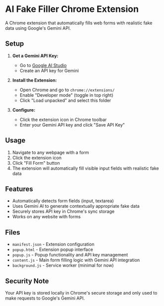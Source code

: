 # AI Fake Filler Chrome Extension

A Chrome extension that automatically fills web forms with realistic fake data using Google's Gemini API.

## Setup

1. **Get a Gemini API Key:**
   - Go to [Google AI Studio](https://aistudio.google.com/app/apikey)
   - Create an API key for Gemini

2. **Install the Extension:**
   - Open Chrome and go to `chrome://extensions/`
   - Enable "Developer mode" (toggle in top right)
   - Click "Load unpacked" and select this folder

3. **Configure:**
   - Click the extension icon in Chrome toolbar
   - Enter your Gemini API key and click "Save API Key"

## Usage

1. Navigate to any webpage with a form
2. Click the extension icon
3. Click "Fill Form" button
4. The extension will automatically fill visible input fields with realistic fake data

## Features

- Automatically detects form fields (input, textarea)
- Uses Gemini AI to generate contextually appropriate fake data
- Securely stores API key in Chrome's sync storage
- Works on any website with forms

## Files

- `manifest.json` - Extension configuration
- `popup.html` - Extension popup interface
- `popup.js` - Popup functionality and API key management
- `content.js` - Main form filling logic with Gemini API integration
- `background.js` - Service worker (minimal for now)

## Security Note

Your API key is stored locally in Chrome's secure storage and only used to make requests to Google's Gemini API.